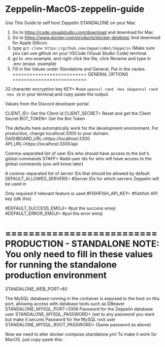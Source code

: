 # Zeppelin-MacOS-zeppelin-guide
Use This Guide to self host Zeppelin STANDALONE on your Mac
1. Go to https://code.visualstudio.com/download and download for Mac
2. Go to https://www.docker.com/products/docker-desktop/ And download for Apple Sillicon.
3. type `git clone https://github.com/ZeppelinBot/Zeppelin` (Make sure you can use github on your VSCode (Visual Studio Code) terminal.
4. go to .env.example, and right click the file, click Rename and type in .env (erase .example)
5. Fill in the Values under Standalone and General, Put in the vaules.
 ==========================
 GENERAL OPTIONS
 ==========================

 32 character encryption key
KEY= #use `openssl rand -hex 16openssl rand -hex 16` in your terminal,and copy paste the output.

Values from the Discord developer portal

CLIENT_ID= Get the Client id
CLIENT_SECRET= Reset and get the Client Secret
BOT_TOKEN= Get the Bot Token

 The defaults here automatically work for the development environment.
 For production, change localhost:3300 to your domain.
DASHBOARD_URL=https://localhost:3300
API_URL=https://localhost:3300/api

 Comma-separated list of user IDs who should have access to the bot's global commands
STAFF= #add user ids for who will have access to the global commands (you will know later)

 A comma-separated list of server IDs that should be allowed by default
DEFAULT_ALLOWED_SERVERS= #Server IDs for which servers Zeppelin will be used in

 Only required if relevant feature is used
#FISHFISH_API_KEY= #fishfish API key (idk this)

#DEFAULT_SUCCESS_EMOJI= #put the success emoji
#DEFAULT_ERROR_EMOJI= #put the error emoji


 ==========================
 PRODUCTION - STANDALONE
NOTE: You only need to fill in these values for running the standalone production environment
==========================

STANDALONE_WEB_PORT=80

 The MySQL database running in the container is exposed to the host on this port,
 allowing access with database tools such as DBeaver
STANDALONE_MYSQL_PORT=3356
 Password for the Zeppelin database user
STANDALONE_MYSQL_PASSWORD= (set to any password you want but make it secure)
 Password for the MySQL root user
STANDALONE_MYSQL_ROOT_PASSWORD= (Same password as above)

Now we need to alter docker-compose.standalone.yml 
To make it work for MacOS.
just copy paste this:
`
